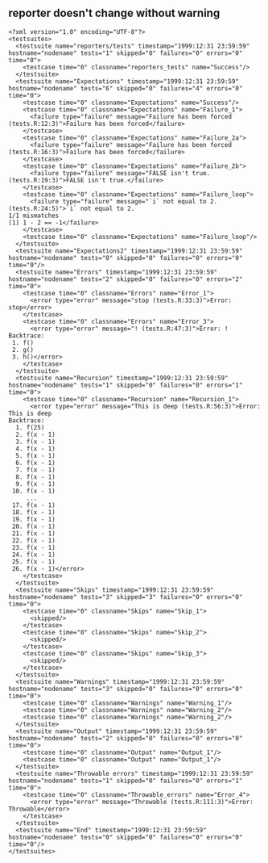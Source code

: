 ## reporter doesn't change without warning

    <?xml version="1.0" encoding="UTF-8"?>
    <testsuites>
      <testsuite name="reporters/tests" timestamp="1999:12:31 23:59:59" hostname="nodename" tests="1" skipped="0" failures="0" errors="0" time="0">
        <testcase time="0" classname="reporters_tests" name="Success"/>
      </testsuite>
      <testsuite name="Expectations" timestamp="1999:12:31 23:59:59" hostname="nodename" tests="6" skipped="0" failures="4" errors="0" time="0">
        <testcase time="0" classname="Expectations" name="Success"/>
        <testcase time="0" classname="Expectations" name="Failure_1">
          <failure type="failure" message="Failure has been forced (tests.R:12:3)">Failure has been forced</failure>
        </testcase>
        <testcase time="0" classname="Expectations" name="Failure_2a">
          <failure type="failure" message="Failure has been forced (tests.R:16:3)">Failure has been forced</failure>
        </testcase>
        <testcase time="0" classname="Expectations" name="Failure_2b">
          <failure type="failure" message="FALSE isn't true. (tests.R:19:3)">FALSE isn't true.</failure>
        </testcase>
        <testcase time="0" classname="Expectations" name="Failure_loop">
          <failure type="failure" message="`i` not equal to 2. (tests.R:24:5)">`i` not equal to 2.
    1/1 mismatches
    [1] 1 - 2 == -1</failure>
        </testcase>
        <testcase time="0" classname="Expectations" name="Failure_loop"/>
      </testsuite>
      <testsuite name="Expectations2" timestamp="1999:12:31 23:59:59" hostname="nodename" tests="0" skipped="0" failures="0" errors="0" time="0"/>
      <testsuite name="Errors" timestamp="1999:12:31 23:59:59" hostname="nodename" tests="2" skipped="0" failures="0" errors="2" time="0">
        <testcase time="0" classname="Errors" name="Error_1">
          <error type="error" message="stop (tests.R:33:3)">Error: stop</error>
        </testcase>
        <testcase time="0" classname="Errors" name="Error_3">
          <error type="error" message="! (tests.R:47:3)">Error: !
    Backtrace:
     1. f()
     2. g()
     3. h()</error>
        </testcase>
      </testsuite>
      <testsuite name="Recursion" timestamp="1999:12:31 23:59:59" hostname="nodename" tests="1" skipped="0" failures="0" errors="1" time="0">
        <testcase time="0" classname="Recursion" name="Recursion_1">
          <error type="error" message="This is deep (tests.R:56:3)">Error: This is deep
    Backtrace:
      1. f(25)
      2. f(x - 1)
      3. f(x - 1)
      4. f(x - 1)
      5. f(x - 1)
      6. f(x - 1)
      7. f(x - 1)
      8. f(x - 1)
      9. f(x - 1)
     10. f(x - 1)
         ...
     17. f(x - 1)
     18. f(x - 1)
     19. f(x - 1)
     20. f(x - 1)
     21. f(x - 1)
     22. f(x - 1)
     23. f(x - 1)
     24. f(x - 1)
     25. f(x - 1)
     26. f(x - 1)</error>
        </testcase>
      </testsuite>
      <testsuite name="Skips" timestamp="1999:12:31 23:59:59" hostname="nodename" tests="3" skipped="3" failures="0" errors="0" time="0">
        <testcase time="0" classname="Skips" name="Skip_1">
          <skipped/>
        </testcase>
        <testcase time="0" classname="Skips" name="Skip_2">
          <skipped/>
        </testcase>
        <testcase time="0" classname="Skips" name="Skip_3">
          <skipped/>
        </testcase>
      </testsuite>
      <testsuite name="Warnings" timestamp="1999:12:31 23:59:59" hostname="nodename" tests="3" skipped="0" failures="0" errors="0" time="0">
        <testcase time="0" classname="Warnings" name="Warning_1"/>
        <testcase time="0" classname="Warnings" name="Warning_2"/>
        <testcase time="0" classname="Warnings" name="Warning_2"/>
      </testsuite>
      <testsuite name="Output" timestamp="1999:12:31 23:59:59" hostname="nodename" tests="2" skipped="0" failures="0" errors="0" time="0">
        <testcase time="0" classname="Output" name="Output_1"/>
        <testcase time="0" classname="Output" name="Output_1"/>
      </testsuite>
      <testsuite name="Throwable errors" timestamp="1999:12:31 23:59:59" hostname="nodename" tests="1" skipped="0" failures="0" errors="1" time="0">
        <testcase time="0" classname="Throwable_errors" name="Error_4">
          <error type="error" message="Throwable (tests.R:111:3)">Error: Throwable</error>
        </testcase>
      </testsuite>
      <testsuite name="End" timestamp="1999:12:31 23:59:59" hostname="nodename" tests="0" skipped="0" failures="0" errors="0" time="0"/>
    </testsuites>


